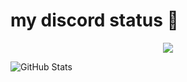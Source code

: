 # my discord status 🤔
<p align = "center">
    <img src = "https://discord.c99.nl/widget/theme-1/845570121976250368.png"/>
</p>

![GitHub Stats](https://github-readme-stats.vercel.app/api?username=Ln3242&theme=radical)

